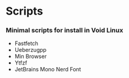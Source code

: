 # Scripts

### Minimal scripts for install in Void Linux

* Fastfetch
* Ueberzugpp
* Min Browser
* Ytfzf
* JetBrains Mono Nerd Font
